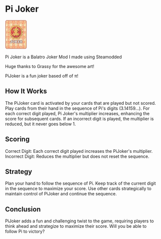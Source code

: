 # Pi Joker

![PiJoker Card Image](assets/1x/j_pi(grassy).png)

Pi Joker is a Balatro Joker Mod I made using Steamodded

Huge thanks to Grassy for the awesome art!

PiJoker is a fun joker based off of π!


## How It Works
The PiJoker card is activated by your cards that are played but not scored.
Play cards from their hand in the sequence of Pi's digits (3.14159...).
For each correct digit played, Pi Joker's multiplier increases, enhancing the score for subsequent cards.
If an incorrect digit is played, the multiplier is reduced, but it never goes below 1.

## Scoring
Correct Digit: Each correct digit played increases the PiJoker's multiplier.
Incorrect Digit: Reduces the multiplier but does not reset the sequence.
## Strategy
Plan your hand to follow the sequence of Pi.
Keep track of the current digit in the sequence to maximize your score.
Use other cards strategically to maintain control of PiJoker and continue the sequence.
## Conclusion
PiJoker adds a fun and challenging twist to the game, requiring players to think ahead and strategize to maximize their score. Will you be able to follow Pi to victory?
